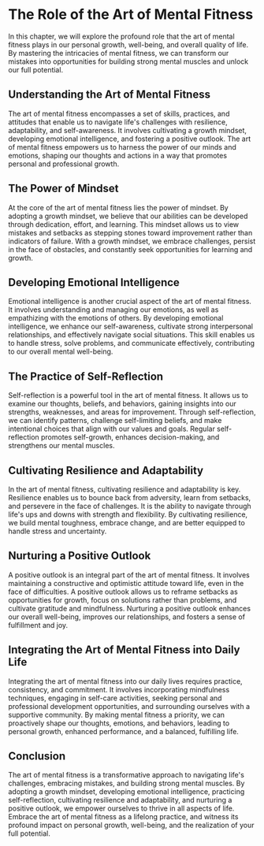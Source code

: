 The Role of the Art of Mental Fitness
================================================

In this chapter, we will explore the profound role that the art of mental fitness plays in our personal growth, well-being, and overall quality of life. By mastering the intricacies of mental fitness, we can transform our mistakes into opportunities for building strong mental muscles and unlock our full potential.

Understanding the Art of Mental Fitness
---------------------------------------

The art of mental fitness encompasses a set of skills, practices, and attitudes that enable us to navigate life's challenges with resilience, adaptability, and self-awareness. It involves cultivating a growth mindset, developing emotional intelligence, and fostering a positive outlook. The art of mental fitness empowers us to harness the power of our minds and emotions, shaping our thoughts and actions in a way that promotes personal and professional growth.

The Power of Mindset
--------------------

At the core of the art of mental fitness lies the power of mindset. By adopting a growth mindset, we believe that our abilities can be developed through dedication, effort, and learning. This mindset allows us to view mistakes and setbacks as stepping stones toward improvement rather than indicators of failure. With a growth mindset, we embrace challenges, persist in the face of obstacles, and constantly seek opportunities for learning and growth.

Developing Emotional Intelligence
---------------------------------

Emotional intelligence is another crucial aspect of the art of mental fitness. It involves understanding and managing our emotions, as well as empathizing with the emotions of others. By developing emotional intelligence, we enhance our self-awareness, cultivate strong interpersonal relationships, and effectively navigate social situations. This skill enables us to handle stress, solve problems, and communicate effectively, contributing to our overall mental well-being.

The Practice of Self-Reflection
-------------------------------

Self-reflection is a powerful tool in the art of mental fitness. It allows us to examine our thoughts, beliefs, and behaviors, gaining insights into our strengths, weaknesses, and areas for improvement. Through self-reflection, we can identify patterns, challenge self-limiting beliefs, and make intentional choices that align with our values and goals. Regular self-reflection promotes self-growth, enhances decision-making, and strengthens our mental muscles.

Cultivating Resilience and Adaptability
---------------------------------------

In the art of mental fitness, cultivating resilience and adaptability is key. Resilience enables us to bounce back from adversity, learn from setbacks, and persevere in the face of challenges. It is the ability to navigate through life's ups and downs with strength and flexibility. By cultivating resilience, we build mental toughness, embrace change, and are better equipped to handle stress and uncertainty.

Nurturing a Positive Outlook
----------------------------

A positive outlook is an integral part of the art of mental fitness. It involves maintaining a constructive and optimistic attitude toward life, even in the face of difficulties. A positive outlook allows us to reframe setbacks as opportunities for growth, focus on solutions rather than problems, and cultivate gratitude and mindfulness. Nurturing a positive outlook enhances our overall well-being, improves our relationships, and fosters a sense of fulfillment and joy.

Integrating the Art of Mental Fitness into Daily Life
-----------------------------------------------------

Integrating the art of mental fitness into our daily lives requires practice, consistency, and commitment. It involves incorporating mindfulness techniques, engaging in self-care activities, seeking personal and professional development opportunities, and surrounding ourselves with a supportive community. By making mental fitness a priority, we can proactively shape our thoughts, emotions, and behaviors, leading to personal growth, enhanced performance, and a balanced, fulfilling life.

Conclusion
----------

The art of mental fitness is a transformative approach to navigating life's challenges, embracing mistakes, and building strong mental muscles. By adopting a growth mindset, developing emotional intelligence, practicing self-reflection, cultivating resilience and adaptability, and nurturing a positive outlook, we empower ourselves to thrive in all aspects of life. Embrace the art of mental fitness as a lifelong practice, and witness its profound impact on personal growth, well-being, and the realization of your full potential.
